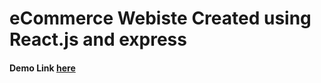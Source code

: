 # eCommerce Webiste Created using React.js and express 
#### Demo Link [here](https://sticker-market.netlify.con "sticker market")
